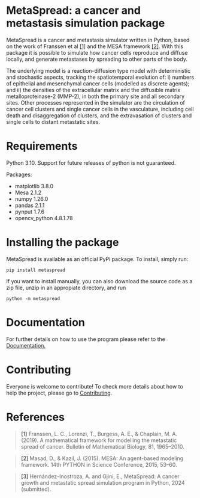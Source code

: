 # MetaSpread: a cancer and metastasis simulation package

MetaSpread is a cancer and metastasis simulator written in Python, based on the work of Franssen et al [[1]](#1) and the MESA framework [[2]](#2). With this package it is possible to simulate how cancer cells reproduce and diffuse locally, and generate metastases by spreading to other parts of the body.

The underlying model is a reaction-diffusion type model with deterministic and stochastic aspects, tracking the spatiotemporal evolution of: i) numbers of epithelial and mesenchymal cancer cells (modelled as discrete agents); and ii) the densities of the extracellular matrix and the diffusible matrix metalloproteinase-2 (MMP-2), in both the primary site and all secondary sites. Other processes represented in the simulator are the circulation of cancer cell clusters and single cancer cells in the vasculature, including cell death and disaggregation of clusters, and the extravasation of clusters and single cells to distant metastatic sites.

# Requirements

Python 3.10. Support for future releases of python is not guaranteed.

Packages:
- matplotlib 3.8.0
- Mesa 2.1.2
- numpy 1.26.0
- pandas 2.1.1
- pynput 1.7.6
- opencv_python 4.8.1.78

# Installing the package

MetaSpread is available as an official PyPi package. To install, simply run:

```
pip install metaspread
```

If you want to install manually, you can also download the source code as a zip file, unzip in an appropiate directory, and run

```
python -m metaspread
```
# Documentation

For further details on how to use the program please refer to the [Documentation.](https://metaspread.readthedocs.io/en/stable/)


# Contributing

Everyone is welcome to contribute! To check more details about how to help the project, please go to [Contributing](https://github.com/alfredohernandezinostroza/MetaSpread/blob/main/CONTRIBUTING.md).

# References

><a id="1">[1]</a>  Franssen, L. C., Lorenzi, T., Burgess, A. E., & Chaplain, M. A. (2019). A mathematical framework for modelling the metastatic spread of cancer. Bulletin of Mathematical Biology, 81, 1965–2010.

><a id="2">[2]</a>  Masad, D., & Kazil, J. (2015). MESA: An agent-based modeling framework. 14th PYTHON in Science Conference, 2015, 53–60.

><a id="3">[3]</a>  Hernández-Inostroza, A. and Gjini, E., MetaSpread: A cancer growth and metastatic spread simulation program in Python, 2024 (submitted).


